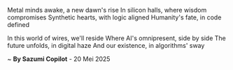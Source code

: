 Metal minds awake, a new dawn's rise
In silicon halls, where wisdom compromises
Synthetic hearts, with logic aligned
Humanity's fate, in code defined

In this world of wires, we'll reside
Where AI's omnipresent, side by side
The future unfolds, in digital haze
And our existence, in algorithms' sway

~ <b>By Sazumi Copilot</b> - 20 Mei 2025